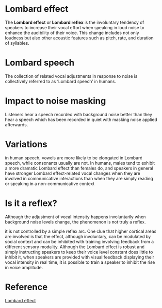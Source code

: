 # Lombard effect

The **Lombard effect** or **Lombard reflex** is the involuntary tendency of speakers to increase their vocal effort when speaking in loud noise to enhance the audibility of their voice. This change includes not only loudness but also other acoustic features such as pitch, rate, and duration of syllables.

# Lombard speech

The collection of related vocal adjustments in response to noise is collectively referred to as ‘Lombard speech’ in humans.

# Impact to noise masking

Listeners hear a speech recorded with background noise better than they hear a speech which has been recorded in quiet with masking noise applied afterwards.

# Variations

in human speech, vowels are more likely to be elongated in Lombard speech, while consonants usually are not. In humans, males tend to exhibit a more dramatic Lombard effect than females do, and speakers in general have stronger Lombard effect-related vocal changes when they are involved in communicative interactions than when they are simply reading or speaking in a non-communicative context

# Is it a reflex?

Although the adjustment of vocal intensity happens involuntarily when background noise levels change, the phenomenon is not truly a reflex.

it is not controlled by a simple reflex arc. One clue that higher cortical areas are involved is
that the effect, although involuntary, can be modulated by social context and can be inhibited with training involving feedback from a different sensory modality. Although the Lombard effect is robust and simply instructing speakers to keep their voice level constant does little to inhibit it, when speakers are provided with visual feedback displaying their vocal intensity in real time, it is possible to train a speaker to inhibit the rise in voice amplitude.

# Reference

[Lombard effect](https://en.wikipedia.org/wiki/Lombard_effect)

[](https://www.cell.com/current-biology/pdf/S0960-9822(11)00648-8.pdf)